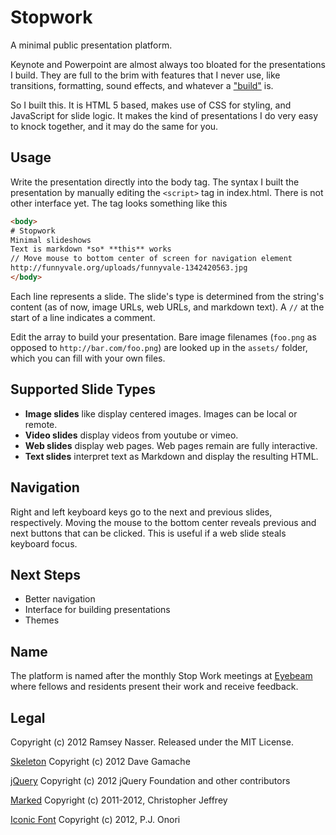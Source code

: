 Stopwork
=========
A minimal public presentation platform.

Keynote and Powerpoint are almost always too bloated for the presentations I build. They are full to the brim with features that I never use, like transitions, formatting, sound effects, and whatever a ["build"](http://support.apple.com/kb/HT4639) is.

So I built this. It is HTML 5 based, makes use of CSS for styling, and JavaScript for slide logic. It makes the kind of presentations I do very easy to knock together, and it may do the same for you.

Usage
-----
Write the presentation directly into the body tag. The syntax I built the presentation by manually editing the `<script>` tag in index.html. There is not other interface yet. The tag looks something like this

```html
<body>
# Stopwork
Minimal slideshows
Text is markdown *so* **this** works
// Move mouse to bottom center of screen for navigation element
http://funnyvale.org/uploads/funnyvale-1342420563.jpg
</body>
```

Each line represents a slide. The slide's type is determined from the string's content (as of now, image URLs, web URLs, and markdown text). A `//` at the start of a line indicates a comment.

Edit the array to build your presentation. Bare image filenames (`foo.png` as opposed to `http://bar.com/foo.png`) are looked up in the `assets/` folder, which you can fill with your own files.

Supported Slide Types
---------------------
- **Image slides**  like display centered images. Images can be local or remote.
- **Video slides** display videos from youtube or vimeo.
- **Web slides** display web pages. Web pages remain are fully interactive.
- **Text slides** interpret text as Markdown and display the resulting HTML.

Navigation
----------
Right and left keyboard keys go to the next and previous slides, respectively. Moving the mouse to the bottom center reveals previous and next buttons that can be clicked. This is useful if a web slide steals keyboard focus.

Next Steps
----------
- Better navigation
- Interface for building presentations
- Themes

Name
----
The platform is named after the monthly Stop Work meetings at [Eyebeam](http://eyebeam.org) where fellows and residents present their work and receive feedback.

Legal 
-----
Copyright (c) 2012 Ramsey Nasser. Released under the MIT License.

[Skeleton](http://www.getskeleton.com/) Copyright (c) 2012 Dave Gamache

[jQuery](http://jquery.com) Copyright (c) 2012 jQuery Foundation and other contributors

[Marked](https://github.com/chjj/marked) Copyright (c) 2011-2012, Christopher Jeffrey

[Iconic Font](http://somerandomdude.com/work/iconic/) Copyright (c) 2012, P.J. Onori